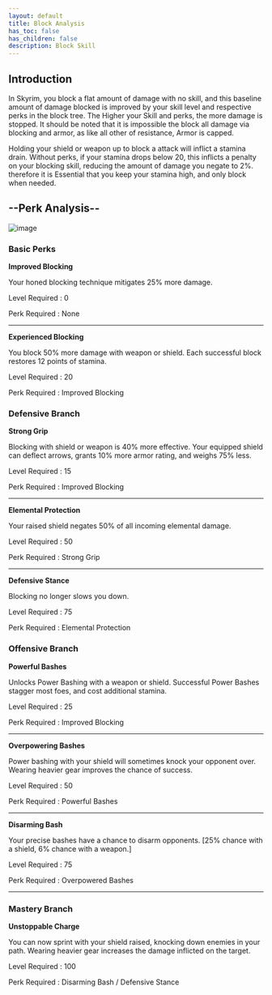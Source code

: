 ```yaml
---
layout: default
title: Block Analysis
has_toc: false
has_children: false
description: Block Skill
---
```


## Introduction

In Skyrim, you block a flat amount of damage with no skill, and this baseline amount of damage blocked is improved by your skill level and respective perks in the block tree. The Higher your Skill and perks, the more damage is stopped. It should be noted that it is impossible the block all damage via blocking and armor, as like all other of resistance, Armor is capped. 

Holding your shield or weapon up to block a attack will inflict a stamina drain. Without perks, if your stamina drops below 20, this inflicts a penalty on your blocking skill, reducing the amount of damage you negate to 2%. therefore it is Essential that you keep your stamina high, and only block when needed. 

## --Perk Analysis--
![image](https://user-images.githubusercontent.com/26418143/157915747-b1f8ab81-743e-4caa-a7c3-9d8d48645087.png)

### Basic Perks

**Improved Blocking** 

Your honed blocking technique mitigates 25% more damage.

Level Required : 0

Perk Required : None

---

**Experienced Blocking** 

You block 50% more damage with weapon or shield. Each successful block restores 12 points of stamina. 

Level Required : 20

Perk Required : Improved Blocking


### Defensive Branch

**Strong Grip**

Blocking with shield or weapon is 40% more effective. Your equipped shield can deflect arrows, grants 10% more armor rating, and weighs 75% less.

Level Required : 15

Perk Required : Improved Blocking

---

**Elemental Protection**

Your raised shield negates 50% of all incoming elemental damage.

Level Required : 50

Perk Required : Strong Grip

---

**Defensive Stance**

Blocking no longer slows you down.

Level Required : 75

Perk Required : Elemental Protection


### Offensive Branch

**Powerful Bashes**

Unlocks Power Bashing with a weapon or shield. Successful Power Bashes stagger most foes, and cost additional stamina.

Level Required : 25

Perk Required : Improved Blocking

---

**Overpowering Bashes** 

Power bashing with your shield will sometimes knock your opponent over. Wearing heavier gear improves the chance of success.

Level Required : 50

Perk Required : Powerful Bashes

---

**Disarming Bash** 

Your precise bashes have a chance to disarm opponents. [25% chance with a shield, 6% chance with a weapon.]

Level Required : 75

Perk Required : Overpowered Bashes

---

### Mastery Branch

**Unstoppable Charge**

You can now sprint with your shield raised, knocking down enemies in your path. Wearing heavier gear increases the damage inflicted on the target.

Level Required : 100

Perk Required : Disarming Bash / Defensive Stance


